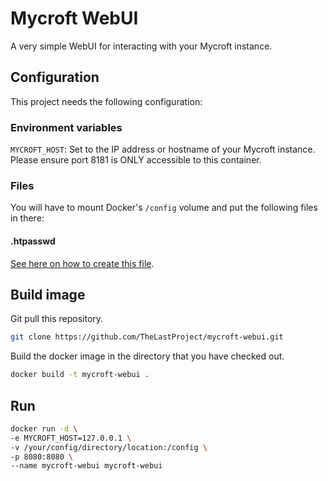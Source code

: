 # Mycroft WebUI
A very simple WebUI for interacting with your Mycroft instance.

## Configuration
This project needs the following configuration:

### Environment variables
`MYCROFT_HOST`: Set to the IP address or hostname of your Mycroft instance. Please ensure port 8181 is ONLY accessible to this container.

### Files
You will have to mount Docker's `/config` volume and put the following files in there:

#### .htpasswd
[See here on how to create this file](https://docs.nginx.com/nginx/admin-guide/security-controls/configuring-http-basic-authentication/#creating-a-password-file).

## Build image
Git pull this repository.

```bash
git clone https://github.com/TheLastProject/mycroft-webui.git
```

Build the docker image in the directory that you have checked out.

```bash
docker build -t mycroft-webui .
```

## Run

```bash
docker run -d \
-e MYCROFT_HOST=127.0.0.1 \
-v /your/config/directory/location:/config \
-p 8080:8080 \
--name mycroft-webui mycroft-webui
```
